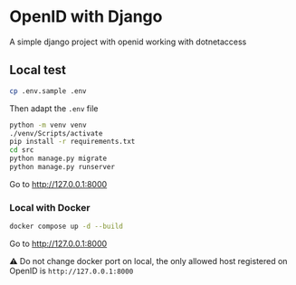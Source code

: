 # OpenID with Django

A simple django project with openid working with dotnetaccess

## Local test

```sh
cp .env.sample .env
```

Then adapt the `.env` file

```sh
python -m venv venv
./venv/Scripts/activate
pip install -r requirements.txt
cd src
python manage.py migrate
python manage.py runserver
```

Go to http://127.0.0.1:8000


### Local with Docker

```sh
docker compose up -d --build
```

Go to http://127.0.0.1:8000

⚠ Do not change docker port on local, the only allowed host registered on OpenID is `http://127.0.0.1:8000`

